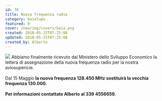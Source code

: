 ```yaml
---
id: 78
title: Nuova frequenza radio
category: baialupo
featured: 0
cover: /new/img/covers/baia.png
created: 2010-05-15T07:25:08
updated: 2010-05-15T07:25:08
created_by: Alberto
---
```


<img  src="/new/img/covers/baia.png" class="float-start mr-3 w-[300px]" />
Abbiamo finalmente ricevuto dal Ministero dello Sviluppo Economico la lettera di assegnazione della nuova frequenza radio per la nostra aviosupericie.
<br/>
<br/>
Dal 15 Maggio <strong>la nuova frequenza 128.450 MHz</span> sostituirà la vecchia frequenza 130.000.
<br/>
<br/>
Per informazioni contattate Alberto al 339 4556659.
